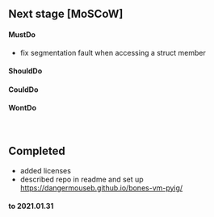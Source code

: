## Next stage [MoSCoW]

#### MustDo
* fix segmentation fault when accessing a struct member


#### ShouldDo



#### CouldDo



#### WontDo

<br>

## Completed

* added licenses
* described repo in readme and set up https://dangermouseb.github.io/bones-vm-pyig/

#### to 2021.01.31

